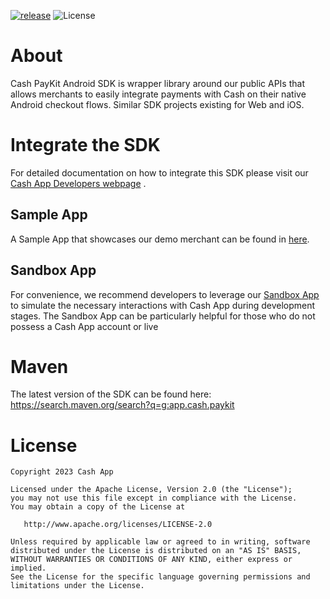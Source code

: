 [![release](https://github.com/cashapp/android-cash-paykit-sdk/actions/workflows/release.yaml/badge.svg)](https://github.com/cashapp/android-cash-paykit-sdk/actions/workflows/release.yaml) ![License](https://img.shields.io/github/license/cashapp/cash-pay-kit-sdk-android-sample-app?style=plastic) 

# About

Cash PayKit Android SDK is wrapper library around our public APIs that allows merchants to easily
integrate payments with Cash on their native Android checkout flows. Similar SDK projects existing
for Web and iOS.

# Integrate the SDK

For detailed documentation on how to integrate this SDK please visit
our [Cash App Developers webpage](https://developers.cash.app/docs/api/technical-documentation/sdks/pay-kit/android-getting-started)
.

## Sample App

A Sample App that showcases our demo merchant can be found
in [here](https://github.com/squareup/cash-pay-kit-sdk-android-sample-app).

## Sandbox App

For convenience, we recommend developers to leverage
our [Sandbox App](https://developers.cash.app/docs/api/technical-documentation/sandbox/sandbox-app)
to simulate the necessary interactions with Cash App during development stages.
The Sandbox App can be particularly helpful for those who do not possess a Cash App account or live

# Maven

The latest version of the SDK can be found here: https://search.maven.org/search?q=g:app.cash.paykit

License
=======

    Copyright 2023 Cash App

    Licensed under the Apache License, Version 2.0 (the "License");
    you may not use this file except in compliance with the License.
    You may obtain a copy of the License at

       http://www.apache.org/licenses/LICENSE-2.0

    Unless required by applicable law or agreed to in writing, software
    distributed under the License is distributed on an "AS IS" BASIS,
    WITHOUT WARRANTIES OR CONDITIONS OF ANY KIND, either express or implied.
    See the License for the specific language governing permissions and
    limitations under the License.
